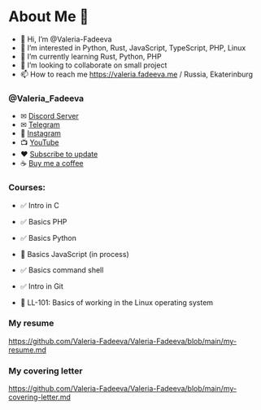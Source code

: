 # About Me 🌸
- 👋 Hi, I’m @Valeria-Fadeeva
- 👀 I’m interested in Python, Rust, JavaScript, TypeScript, PHP, Linux
- 🌱 I’m currently learning Rust, Python, PHP
- 💞️ I’m looking to collaborate on small project
- 📫 How to reach me https://valeria.fadeeva.me / Russia, Ekaterinburg

### @Valeria_Fadeeva
- ✉ [Discord Server](https://discord.gg/cY68zDnnqF)
- ✉ [Telegram](https://t.me/Valeria_Fadeeva_me)
- 📸 [Instagram](https://www.instagram.com/valeria.fadeeva.me)
- 📺 [YouTube](https://www.youtube.com/channel/UCAP6bWBoRYX7XGsSJYbMzmA)
- ❤ [Subscribe to update](https://boosty.to/valeria.fadeeva/ref)
- ☕ [Buy me a coffee](https://yoomoney.ru/to/4100115921160758)

### Courses:
- ✅ Intro in C
- ✅ Basics PHP
- ✅ Basics Python
- 📜 Basics JavaScript (in process)
- ✅ Basics command shell
- ✅ Intro in Git

- 🪪 LL-101: Basics of working in the Linux operating system


### My resume
https://github.com/Valeria-Fadeeva/Valeria-Fadeeva/blob/main/my-resume.md

### My covering letter
https://github.com/Valeria-Fadeeva/Valeria-Fadeeva/blob/main/my-covering-letter.md

<!---
Valeria-Fadeeva/Valeria-Fadeeva is a ✨ special ✨ repository because its `README.md` (this file) appears on your GitHub profile.
You can click the Preview link to take a look at your changes.
--->
